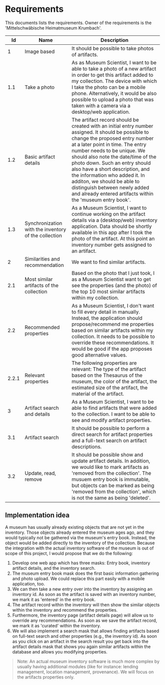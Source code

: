 # Requirements

This documents lists the requirements. Owner of the requirements is the 'Mittelschwäbische Heimatmuseum Krumbach'.

| Id    | Name                                                 | Description                                                                                                                                                                                                                                                                                                                                                                                                                                                                     |
|-------|------------------------------------------------------|---------------------------------------------------------------------------------------------------------------------------------------------------------------------------------------------------------------------------------------------------------------------------------------------------------------------------------------------------------------------------------------------------------------------------------------------------------------------------------|
| 1     | Image based                                          | It should be possible to take photos of artifacts.                                                                                                                                                                                                                                                                                                                                                                                                                              |
| 1.1   | Take a photo                                         | As as Museum Scientist, I want to be able to take a photo of a new artifact in order to get this artifact added to my collection. The device with which I take the photo can be a mobile phone. Alternatively, it would be also possible to upload a photo that was taken with a camera via a desktop/web application.                                                                                                                                                          |
| 1.2   | Basic artifact details                               | The artifact record should be created with an initial entry number assigned. It should be possible to change the proposed entry number at a later point in time. The entry number needs to be unique. We should also note the date/time of the photo down. Such an entry should also have a short description, and the information who added it. In additon, we should be able to distinguish between newly added and already entered artifacts within the 'museum entry book'. |
| 1.3   | Synchronization with the inventory of the collection | As a Museum Scientist, I want to continue working on the artifact details via a (desktop/web) inventory application. Data should be shortly available in this app after I took the photo of the artifact. At this point an inventory number gets assigned to an artifact.                                                                                                                                                                                                       |                                                                                                                                                                 
| 2     | Similarities and recommendation                      | We want to find similar artifacts.                                                                                                                                                                                                                                                                                                                                                                                                                                              |
| 2.1   | Most similar artifacts of the collection             | Based on the photo that I just took, I as a Museum Scientist want to get see the properties (and the photo) of the top 10 most similar artifacts within my collection.                                                                                                                                                                                                                                                                                                          |
| 2.2   | Recommended properties                               | As a Museum Scientist, I don't want to fill every detail in manually. Instead, the application should propose/recommend me properties based on similar artifacts within my collection. It needs to be possible to override these recommendations. It would be good if the app proposes good alternative values.                                                                                                                                                                 |
| 2.2.1 | Relevant properties                                  | The following properties are relevant: The type of the artifact based on the Thesaurus of the museum, the color of the artifact, the estimated size of the artifact, the material of the artifact.                                                                                                                                                                                                                                                                              |
| 3     | Artifact search and details                          | As a Museum Scientist, I want to be able to find artifacts that were added to the collection. I want to be able to see and modify artifact properties.                                                                                                                                                                                                                                                                                                                          |
| 3.1   | Artifact search                                      | It should be possible to perform a direct search for artifact properties and a full-text search on artifact descriptions.                                                                                                                                                                                                                                                                                                                                                       |
| 3.2   | Update, read, remove                                 | It should be possible show and update artifact details. In addition, we would like to mark artifacts as 'removed from the collection'. The musuem entry book is immutable, but objects can be marked as being 'removed from the collection', which is not the same as being 'deleted'.                                                                                                                                                                                          |

## Implementation idea

A museum has usually already existing objects that are not yet in the inventory. Those objects already entered the museum ages ago, and they would typically not be gathered via the museum's entry book. Instead, the object would be added directly to the inventory of the collection. Because the integration with the actual inventory software of the museum is out of scope of this project, I would propose that we do the following:

1. Develop one web app which has three masks: Entry book, inventory artifact details, and the inventory search.
2. The museum entry book mask does the first basic information gathering and photo upload. We could replace this part easily with a mobile application, too.
3. We can then take a new entry over into the inventory by assigning an inventory id. As soon as the artifact is saved with an inventory number, we mark it as 'entered' in the entry book.
4. The artifact record within the inventory will then show the similar objects within the inventory and recommend the properties. 
5. Furthermore, the inventory page (artifact details page) will allow us to override any recommendations. As soon as we save the artifact record, we mark it as 'curated' within the inventory.
6. We will also implement a search mask that allows finding artifacts based on full-text search and other properties (e.g., the inventory id). As soon as you click on an artifact in the search result you get back into the artifact details mask that shows you again similar artifacts within the database and allows you modifying properties.

> Note: An actual museum inventory software is much more complex by usually having additional modules (like for instance: lending management, location management, provenance). We will focus on the artifacts properties only.
